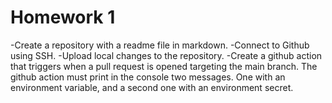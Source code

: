 # Homework 1
-Create a repository with a readme file in markdown.
-Connect to Github using SSH.
-Upload local changes to the repository.
-Create a github action that triggers when a pull request is opened targeting the main branch. The github action must print in the console two messages. One with an environment variable, and a second one with an environment secret.
